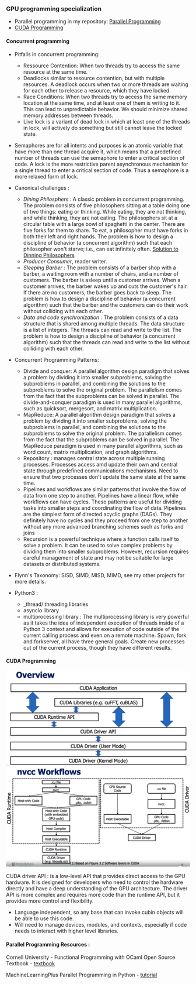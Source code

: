 ### GPU programming specialization

- Parallel programming in my repository: [Parallel Programming](https://github.com/iliasslasri/concurrent-parallel-programming)
- [CUDA Programming](https://www.coursera.org/specializations/gpu-programming)

#### Concurrent programming
- Pitfalls in concurrent programming:
    - Ressource Contention: When two threads try to access the same resource at the same time.
    - Deadlocks similar to resource contention, but with multiple resources. A deadlock occurs when two or more threads are waiting for each other to release a resource, which they have locked.
    - Race Conditions: When two threads try to access the same memory location at the same time, and at least one of them is writing to it. This can lead to unpredictable behavior. We should minimize shared memory addresses between threads.
    - Live lock is a variant of dead lock in which at least one of the threads in lock, will actively do something but still cannot leave the locked state.
- Semaphores are for all intents and purposes is an atomic variable that have more than one thread acquire it, which means that a predefined number of threads can use the semaphore to enter a critical section of code. A lock is the more restrictive parent asynchronous mechanism for a single thread to enter a critical section of code. Thus a semaphore is a more relaxed form of lock.

- Canonical challenges :
  - _Dining Philosphers_ : A classic problem in concurrent programming. The problem consists of five philosophers sitting at a table doing one of two things: eating or thinking. While eating, they are not thinking, and while thinking, they are not eating. The philosophers sit at a circular table with a large bowl of spaghetti in the center. There are five forks for them to share. To eat, a philosopher must have forks in both their left and right hands. The problem is how to design a discipline of behavior (a concurrent algorithm) such that each philosopher won't starve; i.e., can eat infinitely often. [Solution to Dinning Philosophers](https://www.adit.io/posts/2013-05-11-The-Dining-Philosophers-Problem-With-Ron-Swanson.html)
  - _Producer Consumer_, reader writer.
  - _Sleeping Barber_ : The problem consists of a barber shop with a barber, a waiting room with a number of chairs, and a number of customers. The barber is asleep until a customer arrives. When a customer arrives, the barber wakes up and cuts the customer's hair. If there are no customers, the barber goes back to sleep. The problem is how to design a discipline of behavior (a concurrent algorithm) such that the barber and the customers can do their work without colliding with each other.
  - _Data and code synchronization_ : The problem consists of a data structure that is shared among multiple threads. The data structure is a list of integers. The threads can read and write to the list. The problem is how to design a discipline of behavior (a concurrent algorithm) such that the threads can read and write to the list without colliding with each other.

- Concurrent Programming Patterns:
  - Divide and conquer: A parallel algorithm design paradigm that solves a problem by dividing it into smaller subproblems, solving the subproblems in parallel, and combining the solutions to the subproblems to solve the original problem. The parallelism comes from the fact that the subproblems can be solved in parallel. The divide-and-conquer paradigm is used in many parallel algorithms, such as quicksort, mergesort, and matrix multiplication.
  - MapReduce: A parallel algorithm design paradigm that solves a problem by dividing it into smaller subproblems, solving the subproblems in parallel, and combining the solutions to the subproblems to solve the original problem. The parallelism comes from the fact that the subproblems can be solved in parallel. The MapReduce paradigm is used in many parallel algorithms, such as word count, matrix multiplication, and graph algorithms.
  - Repository : manages central state across multiple running processes. Processes access amd update their own and central state through predefined communications mechanisms. Need to ensure that two processes don't update the same state at the same time.
  - Pipelines and workflows are similar patterns that involve the flow of data from one step to another. Pipelines have a linear flow, while workflows can have cycles. These patterns are useful for dividing tasks into smaller steps and coordinating the flow of data. Pipelines are the simplest form of directed acyclic graphs (DAGs). They definitely have no cycles and they proceed from one step to another without any more advanced branching schemes such as forks and joins
  - Recursion is a powerful technique where a function calls itself to solve a problem. It can be used to solve complex problems by dividing them into smaller subproblems. However, recursion requires careful management of state and may not be suitable for large datasets or distributed systems.

- Flynn's Taxonomy: SISD, SIMD, MISD, MIMD, see my other projects for more details.

- Python3 :
  - _thread/ threading libraries
  - asyncio library
  - multiprocessing library : The multiprocessing library is very powerful as it takes the idea of independent execution of threads inside of a Python 3 context and allows for execution of code outside of the current calling process and even on a remote machine. Spawn, fork and forkserver, all have three general goals. Create new processes out of the current process, though they have different results.

#### CUDA Programming

<img src="cuda_assets/1.png" width="800">

<img src="cuda_assets/2.png" width="800">

CUDA driver API : is a low-level API that provides direct access to the GPU hardware. It is designed for developers who need to control the hardware directly and have a deep understanding of the GPU architecture. The driver API is more complex and requires more code than the runtime API, but it provides more control and flexibility.
- Language independent, so any base that can invoke cubin objects will be able to use this code.
- Will need to manage devices, modules, and contexts, especially if code needs to interact with higher level libraries.
#### Parallel Programming Resources :

Cornell University - Functional Programming with OCaml Open Source Textbook - [textbook](https://cs3110.github.io/textbook/cover.html)

MachineLearningPlus Parallel Programming in Python - [tutorial](https://www.machinelearningplus.com/python/parallel-processing-python/)


